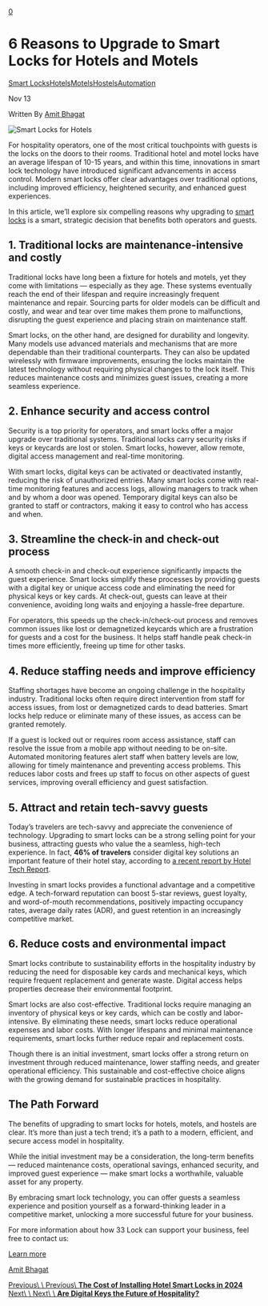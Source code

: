 [0](https://www.33lock.com/cart)

# 6 Reasons to Upgrade to Smart Locks for Hotels and Motels

[Smart Locks](https://www.33lock.com/blogpublishing/category/Smart+Locks)[Hotels](https://www.33lock.com/blogpublishing/category/Hotels)[Motels](https://www.33lock.com/blogpublishing/category/Motels)[Hostels](https://www.33lock.com/blogpublishing/category/Hostels)[Automation](https://www.33lock.com/blogpublishing/category/Automation)

Nov 13

Written By [Amit Bhagat](https://www.33lock.com/blogpublishing?author=555134dae4b06e6e38200115)

![Smart Locks for Hotels](https://images.squarespace-cdn.com/content/v1/64864a0f6459c271adb893d5/ed3b14fd-1ffc-47ab-af06-47b6521f606a/SmartLocksforHotels.png?format=2500w)

For hospitality operators, one of the most critical touchpoints with guests is the locks on the doors to their rooms. Traditional hotel and motel locks have an average lifespan of 10-15 years, and within this time, innovations in smart lock technology have introduced significant advancements in access control. Modern smart locks offer clear advantages over traditional options, including improved efficiency, heightened security, and enhanced guest experiences.

In this article, we’ll explore six compelling reasons why upgrading to [smart locks](https://www.33lock.com/collection) is a smart, strategic decision that benefits both operators and guests.

## 1\. Traditional locks are maintenance-intensive and costly

Traditional locks have long been a fixture for hotels and motels, yet they come with limitations — especially as they age. These systems eventually reach the end of their lifespan and require increasingly frequent maintenance and repair. Sourcing parts for older models can be difficult and costly, and wear and tear over time makes them prone to malfunctions, disrupting the guest experience and placing strain on maintenance staff.

Smart locks, on the other hand, are designed for durability and longevity. Many models use advanced materials and mechanisms that are more dependable than their traditional counterparts. They can also be updated wirelessly with firmware improvements, ensuring the locks maintain the latest technology without requiring physical changes to the lock itself. This reduces maintenance costs and minimizes guest issues, creating a more seamless experience.

## 2\. Enhance security and access control

Security is a top priority for operators, and smart locks offer a major upgrade over traditional systems. Traditional locks carry security risks if keys or keycards are lost or stolen. Smart locks, however, allow remote, digital access management and real-time monitoring.

With smart locks, digital keys can be activated or deactivated instantly, reducing the risk of unauthorized entries. Many smart locks come with real-time monitoring features and access logs, allowing managers to track when and by whom a door was opened. Temporary digital keys can also be granted to staff or contractors, making it easy to control who has access and when.

## 3\. Streamline the check-in and check-out process

A smooth check-in and check-out experience significantly impacts the guest experience. Smart locks simplify these processes by providing guests with a digital key or unique access code and eliminating the need for physical keys or key cards. At check-out, guests can leave at their convenience, avoiding long waits and enjoying a hassle-free departure.

For operators, this speeds up the check-in/check-out process and removes common issues like lost or demagnetized keycards which are a frustration for guests and a cost for the business. It helps staff handle peak check-in times more efficiently, freeing up time for other tasks.

## 4\. Reduce staffing needs and improve efficiency

Staffing shortages have become an ongoing challenge in the hospitality industry. Traditional locks often require direct intervention from staff for access issues, from lost or demagnetized cards to dead batteries. Smart locks help reduce or eliminate many of these issues, as access can be granted remotely.

If a guest is locked out or requires room access assistance, staff can resolve the issue from a mobile app without needing to be on-site. Automated monitoring features alert staff when battery levels are low, allowing for timely maintenance and preventing access problems. This reduces labor costs and frees up staff to focus on other aspects of guest services, improving overall efficiency and guest satisfaction.

## 5\. Attract and retain tech-savvy guests

Today’s travelers are tech-savvy and appreciate the convenience of technology. Upgrading to smart locks can be a strong selling point for your business, attracting guests who value the a seamless, high-tech experience. In fact, **46% of travelers** consider digital key solutions an important feature of their hotel stay, according to [a recent report by Hotel Tech Report](https://hoteltechreport.com/news/the-state-of-mobile-in-hospitality#:~:text=Keyless%20entry%20leads%20to%20an,on%2Dproperty%20feature%20for%20them).

Investing in smart locks provides a functional advantage and a competitive edge. A tech-forward reputation can boost 5-star reviews, guest loyalty, and word-of-mouth recommendations, positively impacting occupancy rates, average daily rates (ADR), and guest retention in an increasingly competitive market.

## 6\. Reduce costs and environmental impact

Smart locks contribute to sustainability efforts in the hospitality industry by reducing the need for disposable key cards and mechanical keys, which require frequent replacement and generate waste. Digital access helps properties decrease their environmental footprint.

Smart locks are also cost-effective. Traditional locks require managing an inventory of physical keys or key cards, which can be costly and labor-intensive. By eliminating these needs, smart locks reduce operational expenses and labor costs. With longer lifespans and minimal maintenance requirements, smart locks further reduce repair and replacement costs.

Though there is an initial investment, smart locks offer a strong return on investment through reduced maintenance, lower staffing needs, and greater operational efficiency. This sustainable and cost-effective choice aligns with the growing demand for sustainable practices in hospitality.

## The Path Forward

The benefits of upgrading to smart locks for hotels, motels, and hostels are clear. It’s more than just a tech trend; it’s a path to a modern, efficient, and secure access model in hospitality.

While the initial investment may be a consideration, the long-term benefits — reduced maintenance costs, operational savings, enhanced security, and improved guest experience — make smart locks a worthwhile, valuable asset for any property.

By embracing smart lock technology, you can offer guests a seamless experience and position yourself as a forward-thinking leader in a competitive market, unlocking a more successful future for your business.

For more information about how 33 Lock can support your business, feel free to contact us:

[Learn more](https://www.33lock.com/contact)

[Amit Bhagat](https://www.33lock.com/blogpublishing?author=555134dae4b06e6e38200115)

[Previous\\
\\
Previous\\
**The Cost of Installing Hotel Smart Locks in 2024**](https://www.33lock.com/blogpublishing/installing-hotel-smart-locks-cost) [Next\\
\\
Next\\
\\
**Are Digital Keys the Future of Hospitality?**](https://www.33lock.com/blogpublishing/are-digital-keys-the-future-of-hospitality)